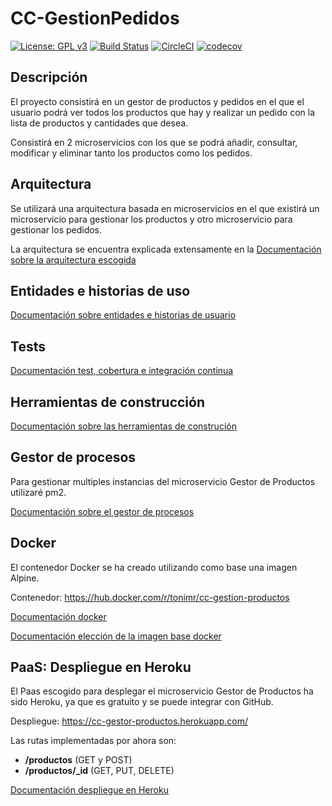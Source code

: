 # CC-GestionPedidos

[![License: GPL v3](https://img.shields.io/badge/License-GPL%20v3-blue.svg)](https://www.gnu.org/licenses/gpl-3.0)
[![Build Status](https://travis-ci.com/toniMR/CC-GestionPedidos.svg?branch=master)](https://travis-ci.com/toniMR/CC-GestionPedidos)
[![CircleCI](https://circleci.com/gh/toniMR/CC-GestionPedidos/tree/master.svg?style=svg)](https://circleci.com/gh/toniMR/CC-GestionPedidos/tree/master)
[![codecov](https://codecov.io/gh/toniMR/CC-GestionPedidos/branch/master/graph/badge.svg)](https://codecov.io/gh/toniMR/CC-GestionPedidos)

## Descripción

El proyecto consistirá en un gestor de productos y pedidos en el que el usuario podrá ver todos los productos que hay y realizar un pedido con la lista de productos y cantidades que desea.  

Consistirá en 2 microservicios con los que se podrá añadir, consultar, modificar y eliminar tanto los productos como los pedidos.

## Arquitectura

Se utilizará una arquitectura basada en microservicios en el que existirá un microservicio para gestionar los productos y otro microservicio para gestionar los pedidos.  

La arquitectura se encuentra explicada extensamente en la [Documentación sobre la arquitectura escogida](doc/arquitectura.md)

## Entidades e historias de uso

[Documentación sobre entidades e historias de usuario](doc/entidades.md)

## Tests

[Documentación test, cobertura e integración continua](doc/tests.md)

## Herramientas de construcción

[Documentación sobre las herramientas de construción](doc/herramientasConstruccion.md)

## Gestor de procesos

Para gestionar multiples instancias del microservicio Gestor de Productos utilizaré pm2.

[Documentación sobre el gestor de procesos](doc/gestorProcesos.md)

## Docker

El contenedor Docker se ha creado utilizando como base una imagen Alpine.

Contenedor: https://hub.docker.com/r/tonimr/cc-gestion-productos

[Documentación docker](doc/docker.md)  

[Documentación elección de la imagen base docker](doc/eleccionImagenDocker.md)

## PaaS: Despliegue en Heroku

El Paas escogido para desplegar el microservicio Gestor de Productos ha sido Heroku, ya que es gratuito y se puede integrar con GitHub.

Despliegue: https://cc-gestor-productos.herokuapp.com/

Las rutas implementadas por ahora son:

- **/productos**  (GET y POST)
- **/productos/_id** (GET, PUT, DELETE)

[Documentación despliegue en Heroku](doc/despliegueHeroku.md)
